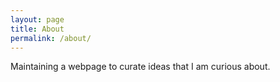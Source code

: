 ```yaml
---
layout: page
title: About
permalink: /about/
---
```


Maintaining a webpage to curate ideas that I am curious about.

